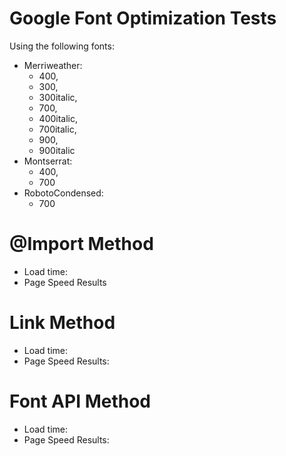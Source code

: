 Google Font Optimization Tests
==============================

Using the following fonts:

- Merriweather:
  - 400,
  - 300,
  - 300italic,
  - 700,
  - 400italic,
  - 700italic,
  - 900,
  - 900italic
- Montserrat:
  - 400,
  - 700
- RobotoCondensed:
  - 700

# @Import Method
  - Load time:
  - Page Speed Results

# Link Method
  - Load time:
  - Page Speed Results:

# Font API Method
  - Load time:
  - Page Speed Results:
